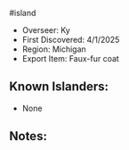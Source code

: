 #island
- Overseer: Ky
- First Discovered: 4/1/2025
- Region: Michigan
- Export Item: Faux-fur coat

## Known Islanders:
- None

## Notes: 